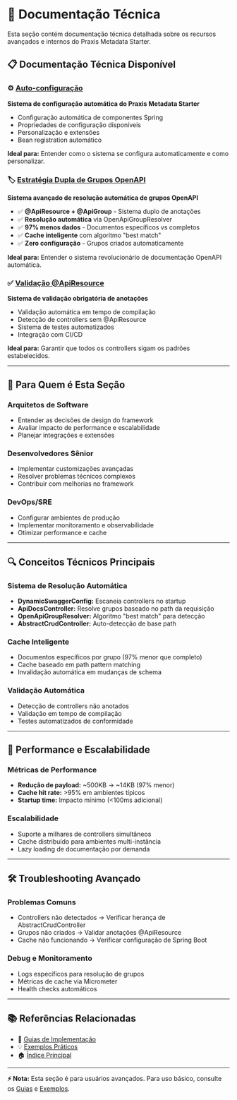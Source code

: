 # 🔧 Documentação Técnica

Esta seção contém documentação técnica detalhada sobre os recursos avançados e internos do Praxis Metadata Starter.

## 📋 **Documentação Técnica Disponível**

### ⚙️ [Auto-configuração](AUTO-CONFIGURACAO.md)
**Sistema de configuração automática do Praxis Metadata Starter**

- Configuração automática de componentes Spring
- Propriedades de configuração disponíveis  
- Personalização e extensões
- Bean registration automático

**Ideal para:** Entender como o sistema se configura automaticamente e como personalizar.

### 🏷️ [Estratégia Dupla de Grupos OpenAPI](ESTRATEGIA-DUPLA-GRUPOS-OPENAPI.md)
**Sistema avançado de resolução automática de grupos OpenAPI**

- ✅ **@ApiResource + @ApiGroup** - Sistema duplo de anotações
- ✅ **Resolução automática** via OpenApiGroupResolver  
- ✅ **97% menos dados** - Documentos específicos vs completos
- ✅ **Cache inteligente** com algoritmo "best match"
- ✅ **Zero configuração** - Grupos criados automaticamente

**Ideal para:** Entender o sistema revolucionário de documentação OpenAPI automática.

### ✅ [Validação @ApiResource](VALIDACAO-API-RESOURCE.md)
**Sistema de validação obrigatória de anotações**

- Validação automática em tempo de compilação
- Detecção de controllers sem @ApiResource
- Sistema de testes automatizados
- Integração com CI/CD

**Ideal para:** Garantir que todos os controllers sigam os padrões estabelecidos.

---

## 🎯 **Para Quem é Esta Seção**

### **Arquitetos de Software**
- Entender as decisões de design do framework
- Avaliar impacto de performance e escalabilidade
- Planejar integrações e extensões

### **Desenvolvedores Sênior** 
- Implementar customizações avançadas
- Resolver problemas técnicos complexos  
- Contribuir com melhorias no framework

### **DevOps/SRE**
- Configurar ambientes de produção
- Implementar monitoramento e observabilidade
- Otimizar performance e cache

---

## 🔍 **Conceitos Técnicos Principais**

### **Sistema de Resolução Automática**
- **DynamicSwaggerConfig:** Escaneia controllers no startup
- **ApiDocsController:** Resolve grupos baseado no path da requisição
- **OpenApiGroupResolver:** Algoritmo "best match" para detecção
- **AbstractCrudController:** Auto-detecção de base path

### **Cache Inteligente**
- Documentos específicos por grupo (97% menor que completo)
- Cache baseado em path pattern matching
- Invalidação automática em mudanças de schema

### **Validação Automática**
- Detecção de controllers não anotados
- Validação em tempo de compilação
- Testes automatizados de conformidade

---

## 🚀 **Performance e Escalabilidade**

### **Métricas de Performance**
- **Redução de payload:** ~500KB → ~14KB (97% menor)
- **Cache hit rate:** >95% em ambientes típicos
- **Startup time:** Impacto mínimo (<100ms adicional)

### **Escalabilidade**
- Suporte a milhares de controllers simultâneos
- Cache distribuído para ambientes multi-instância
- Lazy loading de documentação por demanda

---

## 🛠️ **Troubleshooting Avançado**

### **Problemas Comuns**
- Controllers não detectados → Verificar herança de AbstractCrudController
- Grupos não criados → Validar anotações @ApiResource
- Cache não funcionando → Verificar configuração de Spring Boot

### **Debug e Monitoramento**
- Logs específicos para resolução de grupos
- Métricas de cache via Micrometer
- Health checks automáticos

---

## 📚 **Referências Relacionadas**

- 📖 [Guias de Implementação](../guides/)
- 💡 [Exemplos Práticos](../examples/)
- 🏠 [Índice Principal](../README.md)

---

**⚡ Nota:** Esta seção é para usuários avançados. Para uso básico, consulte os [Guias](../guides/) e [Exemplos](../examples/).